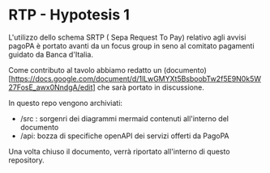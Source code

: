 # RTP - Hypotesis 1

L'utilizzo dello schema SRTP ( Sepa Request To Pay) relativo agli avvisi pagoPA è portato avanti da un focus group in seno al comitato pagamenti guidato da Banca d'Italia. 

Come contributo al tavolo abbiamo redatto un (documento)[https://docs.google.com/document/d/1lLwGMYXt5BsboobTw2f5E9N0k5W27FosE_awx0NndgA/edit] che sarà portato in discussione.

In questo repo vengono archiviati: 
- /src : sorgenri dei diagrammi mermaid contenuti all'interno del documento
- /api: bozza di specifiche openAPI dei servizi offerti da PagoPA

Una volta chiuso il documento, verrà riportato all'interno di questo repository.
